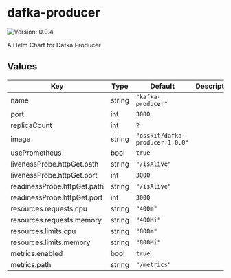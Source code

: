 # dafka-producer

![Version: 0.0.4](https://img.shields.io/badge/Version-0.0.4-informational?style=flat-square)

A Helm Chart for Dafka Producer

## Values

| Key | Type | Default | Description |
|-----|------|---------|-------------|
| name | string | `"kafka-producer"` |  |
| port | int | `3000` |  |
| replicaCount | int | `2` |  |
| image | string | `"osskit/dafka-producer:1.0.0"` |  |
| usePrometheus | bool | `true` |  |
| livenessProbe.httpGet.path | string | `"/isAlive"` |  |
| livenessProbe.httpGet.port | int | `3000` |  |
| readinessProbe.httpGet.path | string | `"/isAlive"` |  |
| readinessProbe.httpGet.port | int | `3000` |  |
| resources.requests.cpu | string | `"400m"` |  |
| resources.requests.memory | string | `"400Mi"` |  |
| resources.limits.cpu | string | `"800m"` |  |
| resources.limits.memory | string | `"800Mi"` |  |
| metrics.enabled | bool | `true` |  |
| metrics.path | string | `"/metrics"` |  |

